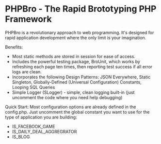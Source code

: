 PHPBro - The Rapid Brototyping PHP Framework
============================================

PHPBro is a revolutionary approach to web programming. It's designed for rapid application development where the only
limit is your imagination.

Benefits:
- Most static methods are stored in session for ease of access.
- Includes the powerful testing package, BroUnit, which works by refreshing each page ten times, then reporting test
  success if all error logs are clean.
- Incorporates the following Design Patterns: JSON Everywhere, Static Singleton, Globally-Defined (Universal Configuration) Constants, Looping SQL Queries
- Simple Logger (SLogger) - simple, clean logging built-in (just uncomment the code where you need help debugging)

Quick Start:
Most configuration options are already defined in the config.php. Just uncomment the global constant you want to use for 
the type of application you are building:
- IS_FACEBOOK_GAME
- IS_DAILY_DEAL_AGGREGRATOR
- IS_BLOG
